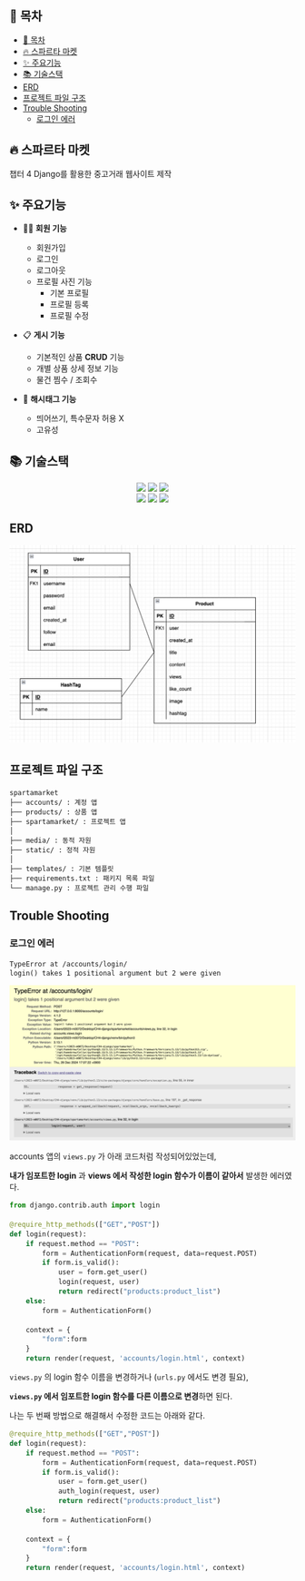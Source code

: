 ## 📖 목차
- [📖 목차](#-목차)
- [🔥 스파르타 마켓](#-스파르타-마켓)
- [✨ 주요기능](#-주요기능)
- [📚️ 기술스택](#️-기술스택)
- [ERD](#erd)
- [프로젝트 파일 구조](#프로젝트-파일-구조)
- [Trouble Shooting](#trouble-shooting)
  - [로그인 에러](#로그인-에러)
    
## 🔥 스파르타 마켓
챕터 4
Django를 활용한 중고거래 웹사이트 제작

## ✨ 주요기능

- 🧑‍💻 **회원 기능**
  - 회원가입
  - 로그인
  - 로그아웃
  - 프로필 사진 기능
    - 기본 프로필
    - 프로필 등록
    - 프로필 수정

- 📋 **게시 기능**
  - 기본적인 상품 **CRUD** 기능
  - 개별 상품 상세 정보 기능
  - 물건 찜수 / 조회수

- 🔖 **해시태그 기능**
  - 띄어쓰기, 특수문자 허용 X
  - 고유성

## 📚️ 기술스택
<div align=center>
<img src="https://img.shields.io/badge/Django-092E20?style=for-the-badge&logo=django&logoColor=greene">
<img src="https://img.shields.io/badge/GitHub-100000?style=for-the-badge&logo=github&logoColor=white">
<img src="https://img.shields.io/badge/GIT-E44C30?style=for-the-badge&logo=git&logoColor=white">
<br>
<img src="https://img.shields.io/badge/Sqlite-003B57?style=for-the-badge&logo=sqlite&logoColor=white">
<img src="https://img.shields.io/badge/VSCode-0078D4?style=for-the-badge&logo=visual%20studio%20code&logoColor=white">
<img src="https://img.shields.io/badge/HTML5-E34F26?style=for-the-badge&logo=html5&logoColor=white">


</div>


## ERD
![](/image/CH4_ERD.png)

## 프로젝트 파일 구조


```
spartamarket
├── accounts/ : 계정 앱
├── products/ : 상품 앱
├── spartamarket/ : 프로젝트 앱
│
├── media/ : 동적 자원
├── static/ : 정적 자원
│
├── templates/ : 기본 템플릿
├── requirements.txt : 패키지 목록 파일
└── manage.py : 프로젝트 관리 수행 파일
```
## Trouble Shooting

### 로그인 에러
```
TypeError at /accounts/login/
login() takes 1 positional argument but 2 were given
```
![](/image/241226_type_error.png)

accounts 앱의 `views.py` 가 아래 코드처럼 작성되어있었는데,

**내가 임포트한 login** 과 **views 에서 작성한 login 함수가 이름이 같아서** 발생한 에러였다.

```py
from django.contrib.auth import login

@require_http_methods(["GET","POST"])
def login(request):
    if request.method == "POST":
        form = AuthenticationForm(request, data=request.POST)
        if form.is_valid():
            user = form.get_user()
            login(request, user)
            return redirect("products:product_list")
    else:
        form = AuthenticationForm()
    
    context = {
        "form":form
    }
    return render(request, 'accounts/login.html', context)
```


`views.py` 의 login 함수 이름을 변경하거나 (`urls.py` 에서도 변경 필요),

**`views.py` 에서 임포트한 login 함수를 다른 이름으로 변경**하면 된다.

나는 두 번째 방법으로 해결해서 수정한 코드는 아래와 같다.

```py
@require_http_methods(["GET","POST"])
def login(request):
    if request.method == "POST":
        form = AuthenticationForm(request, data=request.POST)
        if form.is_valid():
            user = form.get_user()
            auth_login(request, user)
            return redirect("products:product_list")
    else:
        form = AuthenticationForm()
    
    context = {
        "form":form
    }
    return render(request, 'accounts/login.html', context)
```
